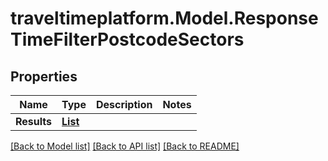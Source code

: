 # traveltimeplatform.Model.ResponseTimeFilterPostcodeSectors
## Properties

Name | Type | Description | Notes
------------ | ------------- | ------------- | -------------
**Results** | [**List<ResponseTimeFilterPostcodeSectorsResult>**](ResponseTimeFilterPostcodeSectorsResult.md) |  | 

[[Back to Model list]](../README.md#documentation-for-models) [[Back to API list]](../README.md#documentation-for-api-endpoints) [[Back to README]](../README.md)

